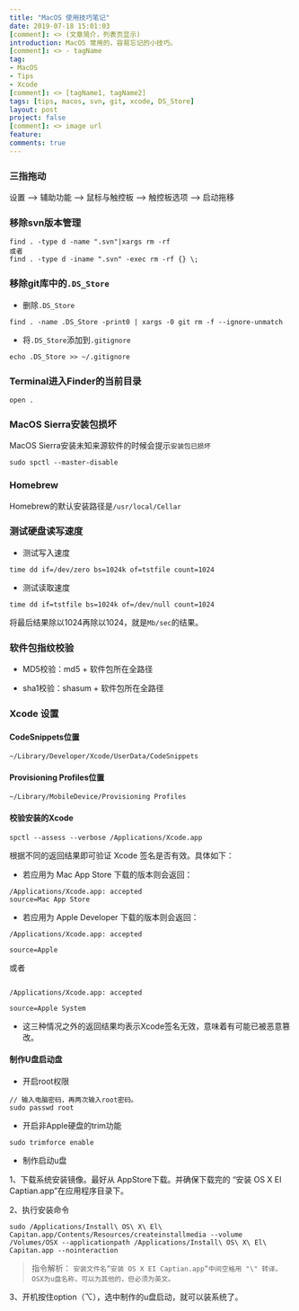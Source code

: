 ```yaml
---
title: "MacOS 使用技巧笔记"
date: 2019-07-18 15:01:03
[comment]: <> (文章简介，列表页显示)
introduction: MacOS 常用的，容易忘记的小技巧。
[comment]: <> - tagName
tag:
- MacOS
- Tips
- Xcode
[comment]: <> [tagName1, tagName2]
tags: [tips, macos, svn, git, xcode, DS_Store]
layout: post
project: false
[comment]: <> image url
feature: 
comments: true
---
```


### 三指拖动

设置 --> 辅助功能 --> 鼠标与触控板 --> 触控板选项 --> 启动拖移

### 移除svn版本管理

```shell
find . -type d -name ".svn"|xargs rm -rf
或者
find . -type d -iname ".svn" -exec rm -rf {} \; 
```

### 移除git库中的`.DS_Store`

* 删除`.DS_Store`

```shell
find . -name .DS_Store -print0 | xargs -0 git rm -f --ignore-unmatch
```

* 将`.DS_Store`添加到`.gitignore`

```shell
echo .DS_Store >> ~/.gitignore
```

### Terminal进入Finder的当前目录

```shell
open .
```

### MacOS Sierra安装包损坏

MacOS Sierra安装未知来源软件的时候会提示`安装包已损坏`

```shell
sudo spctl --master-disable
```

### Homebrew

Homebrew的默认安装路径是`/usr/local/Cellar`

### 测试硬盘读写速度

* 测试写入速度

```shell
time dd if=/dev/zero bs=1024k of=tstfile count=1024
```

* 测试读取速度

```shell
time dd if=tstfile bs=1024k of=/dev/null count=1024
```

将最后结果除以1024再除以1024，就是`Mb/sec`的结果。

### 软件包指纹校验

* MD5校验：md5 + 软件包所在全路径

* sha1校验：shasum + 软件包所在全路径

### Xcode 设置

#### CodeSnippets位置

```
~/Library/Developer/Xcode/UserData/CodeSnippets
```

#### Provisioning Profiles位置

```
~/Library/MobileDevice/Provisioning Profiles
```

#### 校验安装的Xcode

```shell
spctl --assess --verbose /Applications/Xcode.app
```

根据不同的返回结果即可验证 Xcode 签名是否有效。具体如下：

* 若应用为 Mac App Store 下载的版本则会返回：

```
/Applications/Xcode.app: accepted
source=Mac App Store
```

* 若应用为 Apple Developer 下载的版本则会返回：

```
/Applications/Xcode.app: accepted

source=Apple
```

或者

```

/Applications/Xcode.app: accepted

source=Apple System
```

* 这三种情况之外的返回结果均表示Xcode签名无效，意味着有可能已被恶意篡改。

#### 制作U盘启动盘

* 开启root权限

```shell
// 输入电脑密码，再两次输入root密码。
sudo passwd root
```

* 开启非Apple硬盘的trim功能

```shell
sudo trimforce enable
```

* 制作启动u盘

1、下载系统安装镜像。最好从 AppStore下载。并确保下载完的 “安装 OS X EI Captian.app”在应用程序目录下。

2、执行安装命令

```shell
sudo /Applications/Install\ OS\ X\ El\ Capitan.app/Contents/Resources/createinstallmedia --volume /Volumes/OSX --applicationpath /Applications/Install\ OS\ X\ El\ Capitan.app --nointeraction
```

> 指令解析：
> `安装文件名”安装 OS X EI Captian.app”中间空格用 "\" 转译。` 
> `OSX为u盘名称，可以为其他的，但必须为英文。`

3、开机按住option（⌥），选中制作的u盘启动，就可以装系统了。